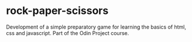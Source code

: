 # rock-paper-scissors

Development of a simple preparatory game for learning the basics of html, css and javascript.
Part of the Odin Project course.
